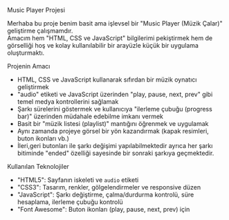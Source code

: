Music Player Projesi

Merhaba bu proje benim basit ama işlevsel bir "Music Player (Müzik Çalar)" geliştirme çalışmamdır.  
Amacım hem "HTML, CSS ve JavaScript" bilgilerimi pekiştirmek hem de görselliği hoş ve kolay kullanılabilir bir arayüzle küçük bir uygulama oluşturmaktı.  

 Projenin Amacı
 
- HTML, CSS ve JavaScript kullanarak sıfırdan bir müzik oynatıcı geliştirmek  
- "audio" etiketi ve JavaScript üzerinden "play, pause, next, prev" gibi temel medya kontrollerini sağlamak  
- Şarkı sürelerini göstermek ve kullanıcıya "ilerleme çubuğu (progress bar)" üzerinden müdahale edebilme imkanı vermek  
- Basit bir "müzik listesi (playlist)" mantığını öğrenmek ve uygulamak  
- Aynı zamanda projeye görsel bir yön kazandırmak (kapak resimleri, buton ikonları vb.)
- İleri,geri butonları ile şarkı değişimi yapılabilmektedir ayrıca her şarkı bitiminde "ended" özelliği sayesinde bir sonraki şarkıya geçmektedir.

Kullanılan Teknolojiler

- "HTML5": Sayfanın iskeleti ve `audio` etiketi  
- "CSS3": Tasarım, renkler, gölgelendirmeler ve responsive düzen  
- "JavaScript": Şarkı değiştirme, çalma/durdurma kontrolü, süre hesaplama, ilerleme çubuğu kontrolü  
- "Font Awesome": Buton ikonları (play, pause, next, prev) için  
